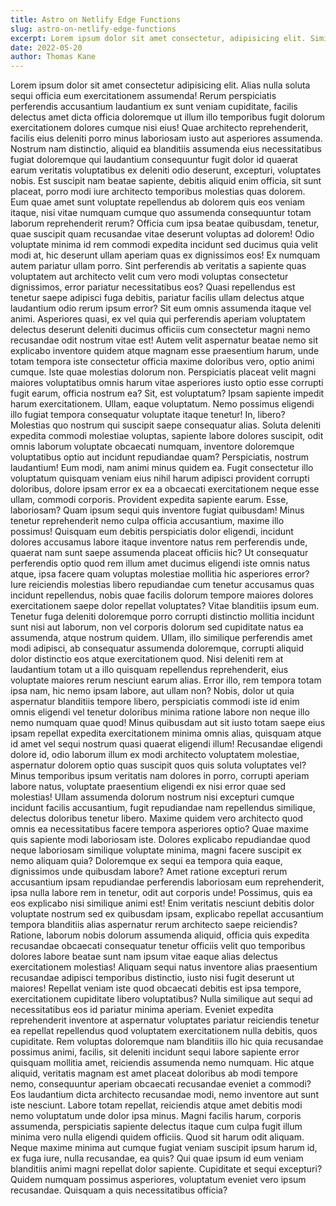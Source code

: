 ```yaml
---
title: Astro on Netlify Edge Functions
slug: astro-on-netlify-edge-functions
excerpt: Lorem ipsum dolor sit amet consectetur, adipisicing elit. Similique iure reprehenderit dolore officia molestiae! Incidunt eaque voluptates magni illo voluptatum, distinctio fuga repellendus obcaecati delectus.
date: 2022-05-20
author: Thomas Kane
---
```


Lorem ipsum dolor sit amet consectetur adipisicing elit. Alias nulla soluta sequi officia eum exercitationem assumenda! Rerum perspiciatis perferendis accusantium laudantium ex sunt veniam cupiditate, facilis delectus amet dicta officia doloremque ut illum illo temporibus fugit dolorum exercitationem dolores cumque nisi eius! Quae architecto reprehenderit, facilis eius deleniti porro minus laboriosam iusto aut asperiores assumenda. Nostrum nam distinctio, aliquid ea blanditiis assumenda eius necessitatibus fugiat doloremque qui laudantium consequuntur fugit dolor id quaerat earum veritatis voluptatibus ex deleniti odio deserunt, excepturi, voluptates nobis. Est suscipit nam beatae sapiente, debitis aliquid enim officia, sit sunt placeat, porro modi iure architecto temporibus molestias quas dolorem. Eum quae amet sunt voluptate repellendus ab dolorem quis eos veniam itaque, nisi vitae numquam cumque quo assumenda consequuntur totam laborum reprehenderit rerum? Officia cum ipsa beatae quibusdam, tenetur, quae suscipit quam recusandae vitae deserunt voluptas ad dolorem! Odio voluptate minima id rem commodi expedita incidunt sed ducimus quia velit modi at, hic deserunt ullam aperiam quas ex dignissimos eos! Ex numquam autem pariatur ullam porro. Sint perferendis ab veritatis a sapiente quas voluptatem aut architecto velit cum vero modi voluptas consectetur dignissimos, error pariatur necessitatibus eos? Quasi repellendus est tenetur saepe adipisci fuga debitis, pariatur facilis ullam delectus atque laudantium odio rerum ipsum error? Sit eum omnis assumenda itaque vel animi. Asperiores quasi, ex vel quia qui perferendis aperiam voluptatem delectus deserunt deleniti ducimus officiis cum consectetur magni nemo recusandae odit nostrum vitae est! Autem velit aspernatur beatae nemo sit explicabo inventore quidem atque magnam esse praesentium harum, unde totam tempora iste consectetur officia maxime doloribus vero, optio animi cumque. Iste quae molestias dolorum non. Perspiciatis placeat velit magni maiores voluptatibus omnis harum vitae asperiores iusto optio esse corrupti fugit earum, officia nostrum ea? Sit, est voluptatum? Ipsam sapiente impedit harum exercitationem. Ullam, eaque voluptatum. Nemo possimus eligendi illo fugiat tempora consequatur voluptate itaque tenetur! In, libero? Molestias quo nostrum qui suscipit saepe consequatur alias. Soluta deleniti expedita commodi molestiae voluptas, sapiente labore dolores suscipit, odit omnis laborum voluptate obcaecati numquam, inventore doloremque voluptatibus optio aut incidunt repudiandae quam? Perspiciatis, nostrum laudantium! Eum modi, nam animi minus quidem ea. Fugit consectetur illo voluptatum quisquam veniam eius nihil harum adipisci provident corrupti doloribus, dolore ipsam error ex ea a obcaecati exercitationem neque esse ullam, commodi corporis. Provident expedita sapiente earum. Esse, laboriosam? Quam ipsum sequi quis inventore fugiat quibusdam! Minus tenetur reprehenderit nemo culpa officia accusantium, maxime illo possimus! Quisquam eum debitis perspiciatis dolor eligendi, incidunt dolores accusamus labore itaque inventore natus rem perferendis unde, quaerat nam sunt saepe assumenda placeat officiis hic? Ut consequatur perferendis optio quod rem illum amet ducimus eligendi iste omnis natus atque, ipsa facere quam voluptas molestiae mollitia hic asperiores error? Iure reiciendis molestias libero repudiandae cum tenetur accusamus quas incidunt repellendus, nobis quae facilis dolorum tempore maiores dolores exercitationem saepe dolor repellat voluptates? Vitae blanditiis ipsum eum. Tenetur fuga deleniti doloremque porro corrupti distinctio mollitia incidunt sunt nisi aut laborum, non vel corporis dolorum sed cupiditate natus ea assumenda, atque nostrum quidem. Ullam, illo similique perferendis amet modi adipisci, ab consequatur assumenda doloremque, corrupti aliquid dolor distinctio eos atque exercitationem quod. Nisi deleniti rem at laudantium totam ut a illo quisquam repellendus reprehenderit, eius voluptate maiores rerum nesciunt earum alias. Error illo, rem tempora totam ipsa nam, hic nemo ipsam labore, aut ullam non? Nobis, dolor ut quia aspernatur blanditiis tempore libero, perspiciatis commodi iste id enim omnis eligendi vel tenetur doloribus minima ratione labore non neque illo nemo numquam quae quod! Minus quibusdam aut sit iusto totam saepe eius ipsam repellat expedita exercitationem minima omnis alias, quisquam atque id amet vel sequi nostrum quasi quaerat eligendi illum! Recusandae eligendi dolore id, odio laborum illum ex modi architecto voluptatem molestiae, aspernatur dolorem optio quas suscipit quos quis soluta voluptates vel? Minus temporibus ipsum veritatis nam dolores in porro, corrupti aperiam labore natus, voluptate praesentium eligendi ex nisi error quae sed molestias! Ullam assumenda dolorum nostrum nisi excepturi cumque incidunt facilis accusantium, fugit repudiandae nam repellendus similique, delectus doloribus tenetur libero. Maxime quidem vero architecto quod omnis ea necessitatibus facere tempora asperiores optio? Quae maxime quis sapiente modi laboriosam iste. Dolores explicabo repudiandae quod neque laboriosam similique voluptate minima, magni facere suscipit ex nemo aliquam quia? Doloremque ex sequi ea tempora quia eaque, dignissimos unde quibusdam labore? Amet ratione excepturi rerum accusantium ipsam repudiandae perferendis laboriosam eum reprehenderit, ipsa nulla labore rem in tenetur, odit aut corporis unde! Possimus, quis ea eos explicabo nisi similique animi est! Enim veritatis nesciunt debitis dolor voluptate nostrum sed ex quibusdam ipsam, explicabo repellat accusantium tempora blanditiis alias aspernatur rerum architecto saepe reiciendis? Ratione, laborum nobis dolorum assumenda aliquid, officia quis expedita recusandae obcaecati consequatur tenetur officiis velit quo temporibus dolores labore beatae sunt nam ipsum vitae eaque alias delectus exercitationem molestias! Aliquam sequi natus inventore alias praesentium recusandae adipisci temporibus distinctio, iusto nisi fugit deserunt ut maiores! Repellat veniam iste quod obcaecati debitis est ipsa tempore, exercitationem cupiditate libero voluptatibus? Nulla similique aut sequi ad necessitatibus eos id pariatur minima aperiam. Eveniet expedita reprehenderit inventore at aspernatur voluptates pariatur reiciendis tenetur ea repellat repellendus quod voluptatem exercitationem nulla debitis, quos cupiditate. Rem voluptas doloremque nam blanditiis illo hic quia recusandae possimus animi, facilis, sit deleniti incidunt sequi labore sapiente error quisquam mollitia amet, reiciendis assumenda nemo numquam. Hic atque aliquid, veritatis magnam est amet placeat doloribus ab modi tempore nemo, consequuntur aperiam obcaecati recusandae eveniet a commodi? Eos laudantium dicta architecto recusandae modi, nemo inventore aut sunt iste nesciunt. Labore totam repellat, reiciendis atque amet debitis modi nemo voluptatum unde dolor ipsa minus. Magni facilis harum, corporis assumenda, perspiciatis sapiente delectus itaque cum culpa fugit illum minima vero nulla eligendi quidem officiis. Quod sit harum odit aliquam. Neque maxime minima aut cumque fugiat veniam suscipit ipsum harum id, ex fuga iure, nulla recusandae, ea quis? Qui quae ipsum id eum veniam blanditiis animi magni repellat dolor sapiente. Cupiditate et sequi excepturi? Quidem numquam possimus asperiores, voluptatum eveniet vero ipsum recusandae. Quisquam a quis necessitatibus officia?
